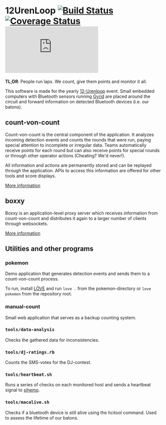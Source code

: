 # 12UrenLoop [![Build Status](https://travis-ci.org/ZeusWPI/12urenloop.svg?branch=master)](https://travis-ci.org/ZeusWPI/12urenloop) [![Coverage Status](https://coveralls.io/repos/ZeusWPI/12urenloop/badge.svg?branch=master)](https://coveralls.io/r/ZeusWPI/12urenloop?branch=master) [![Analytics](https://ga-beacon.appspot.com/UA-25444917-6/ZeusWPI/12Urenloop/README.markdown?pixel)](https://github.com/igrigorik/ga-beacon)

**TL;DR**: People run laps. We count, give them points and monitor it all.

This software is made for the yearly [12-Urenloop](http://12urenloop.be/) event. Small embedded computers with Bluetooth sensors running [Gyrid](https://github.com/Roel/Gyrid) are placed around the circuit and forward information on detected Bluetooth devices (i.e. our batons).

## count-von-count

Count-von-count is the central component of the application. It analyzes incoming detection events and counts the rounds that were run, paying special attention to incomplete or irregular data. Teams automatically receive points for each round but can also receive points for special rounds or through other operator actions (Cheating? We'd never!).

All information and actions are permanently stored and can be replayed through the application. APIs to access this information are offered for other tools and score displays.

[More information](count-von-count/README.markdown)

## boxxy

Boxxy is an application-level proxy server which receives information from count-von-count and distributes it again to a larger number of clients through websockets.

[More information](boxxy/README.markdown)

## Utilities and other programs

### pokemon

Demo application that generates detection events and sends them to a count-von-count process.

To run, install [LÖVE](https://love2d.org/) and run `love .` from the pokemon-directory or `love pokemon` from the repository root.

### manual-count

Small web application that serves as a backup counting system.

### `tools/data-analysis`

Checks the gathered data for inconsistencies.

### `tools/dj-ratings.rb`

Counts the SMS-votes for the DJ-contest.

### `tools/heartbeat.sh`

Runs a series of checks on each monitored host and sends a heartbeat signal to [sihemo](https://github.com/jaspervdj/sihemo).

### `tools/macalive.sh`

Checks if a bluetooth device is still alive using the hcitool command. Used to assess the lifetime of our batons.
